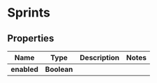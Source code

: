 

# Sprints


## Properties

| Name | Type | Description | Notes |
|------------ | ------------- | ------------- | -------------|
|**enabled** | **Boolean** |  |  |



